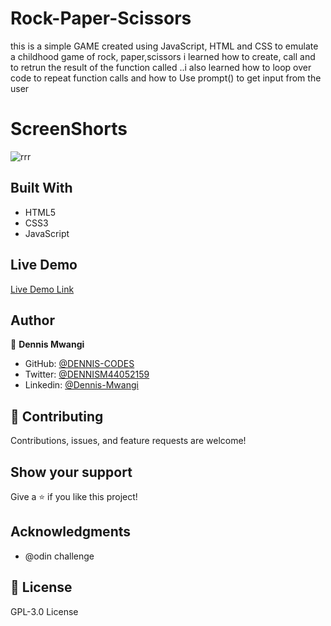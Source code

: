 # Rock-Paper-Scissors
this is a simple GAME created using JavaScript, HTML and CSS to emulate a childhood game of rock, paper,scissors
i learned how to create, call and to retrun the result of the function called ..i also learned how to loop over code to repeat function calls and how to Use prompt() to get input from the user



# ScreenShorts

![rrr](https://user-images.githubusercontent.com/65861136/99152684-3f209200-26b4-11eb-8e74-0145364960ca.png)

## Built With

- HTML5
- CSS3
- JavaScript

## Live Demo

[Live Demo Link](https://Rock-Paper-Scissor.denniscodes.repl.co)

## Author

👤 **Dennis Mwangi**

- GitHub: [@DENNIS-CODES](https://github.com/DENNIS-CODES)
- Twitter: [@DENNISM44052159](https://twitter.com/DENNISM44052159)
- Linkedin: [@Dennis-Mwangi](https://www.linkedin.com/in/dennis-mwangi-14b7a01b2/)


## 🤝 Contributing

Contributions, issues, and feature requests are welcome!



## Show your support

Give a ⭐️ if you like this project!

## Acknowledgments

- @odin challenge

## 📝 License

 GPL-3.0 License
